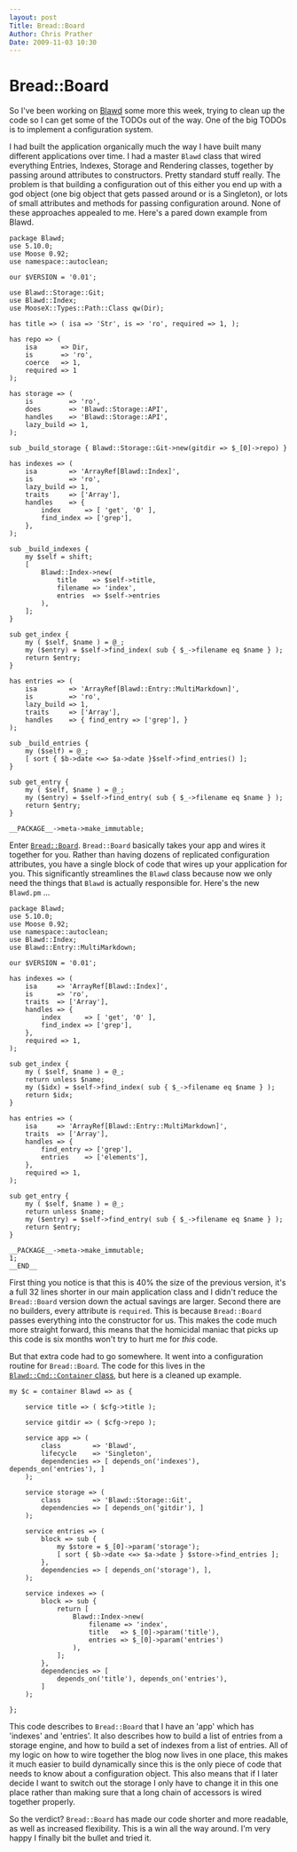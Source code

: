 ```yaml
---
layout: post
Title: Bread::Board 
Author: Chris Prather
Date: 2009-11-03 10:30
---
```


# Bread::Board

So I've been working on [Blawd][1] some more this week, trying to clean up the code so I can get some of the TODOs out of the way. One of the big TODOs is to implement a configuration system.

I had built the application organically much the way I have built many different applications over time. I had a master `Blawd` class that wired everything Entries, Indexes, Storage and Rendering classes, together by passing around attributes to constructors. Pretty standard stuff really. The problem is that building a configuration out of this either you end up with a god object (one big object that gets passed around or is a Singleton), or lots of small attributes and methods for passing configuration around. None of these approaches appealed to me. Here's a pared down example from Blawd.

    package Blawd;
    use 5.10.0;
    use Moose 0.92;
    use namespace::autoclean;

    our $VERSION = '0.01';

    use Blawd::Storage::Git;
    use Blawd::Index;
    use MooseX::Types::Path::Class qw(Dir);

    has title => ( isa => 'Str', is => 'ro', required => 1, );

    has repo => (
        isa      => Dir,
        is       => 'ro',
        coerce   => 1,
        required => 1
    );

    has storage => (
        is         => 'ro',
        does       => 'Blawd::Storage::API',
        handles    => 'Blawd::Storage::API',
        lazy_build => 1,
    );

    sub _build_storage { Blawd::Storage::Git->new(gitdir => $_[0]->repo) }

    has indexes => (
        isa        => 'ArrayRef[Blawd::Index]',
        is         => 'ro',
        lazy_build => 1,
        traits     => ['Array'],
        handles    => {
            index      => [ 'get', '0' ],
            find_index => ['grep'],
        },
    );

    sub _build_indexes {
        my $self = shift;
        [
            Blawd::Index->new(
                title    => $self->title,
                filename => 'index',
                entries  => $self->entries
            ),
        ];
    }

    sub get_index {
        my ( $self, $name ) = @_;
        my ($entry) = $self->find_index( sub { $_->filename eq $name } );
        return $entry;
    }

    has entries => (
        isa        => 'ArrayRef[Blawd::Entry::MultiMarkdown]',
        is         => 'ro',
        lazy_build => 1,
        traits     => ['Array'],
        handles    => { find_entry => ['grep'], }
    );

    sub _build_entries {
        my ($self) = @_;
        [ sort { $b->date <=> $a->date }$self->find_entries() ];
    }

    sub get_entry {
        my ( $self, $name ) = @_;
        my ($entry) = $self->find_entry( sub { $_->filename eq $name } );
        return $entry;
    }

    __PACKAGE__->meta->make_immutable;

Enter [`Bread::Board`][2]. `Bread::Board` basically takes your app and wires it together for you. Rather than having dozens of replicated configuration attributes, you have a single block of code that wires up your application for you. This significantly streamlines the `Blawd` class because now we only need the things that `Blawd` is actually responsible for. Here's the new `Blawd.pm` …

    package Blawd;
    use 5.10.0;
    use Moose 0.92;
    use namespace::autoclean;
    use Blawd::Index;
    use Blawd::Entry::MultiMarkdown;

    our $VERSION = '0.01';

    has indexes => (
        isa     => 'ArrayRef[Blawd::Index]',
        is      => 'ro',
        traits  => ['Array'],
        handles => {
            index      => [ 'get', '0' ],
            find_index => ['grep'],
        },
        required => 1,
    );

    sub get_index {
        my ( $self, $name ) = @_;
        return unless $name;
        my ($idx) = $self->find_index( sub { $_->filename eq $name } );
        return $idx;
    }

    has entries => (
        isa     => 'ArrayRef[Blawd::Entry::MultiMarkdown]',
        traits  => ['Array'],
        handles => {
            find_entry => ['grep'],
            entries    => ['elements'],
        },
        required => 1,
    );

    sub get_entry {
        my ( $self, $name ) = @_;
        return unless $name;
        my ($entry) = $self->find_entry( sub { $_->filename eq $name } );
        return $entry;
    }

    __PACKAGE__->meta->make_immutable;
    1;
    __END__


First thing you notice is that this is 40% the size of the previous version, it's a full 32 lines shorter in our main application class and I didn't reduce the
`Bread::Board` version down the actual savings are larger. Second there are no builders, every attribute is `required`. This is because `Bread::Board` passes
everything into the constructor for us. This makes the code much more straight forward, this means that the homicidal maniac that picks up this code is six months
won't try to hurt me for *this* code.

But that extra code had to go somewhere. It went into a configuration routine for `Bread::Board`. The code for this lives in the [`Blawd::Cmd::Container` class][3], but here is a cleaned up example.

    my $c = container Blawd => as {

        service title => ( $cfg->title );

        service gitdir => ( $cfg->repo );

        service app => (
            class        => 'Blawd',
            lifecycle    => 'Singleton',
            dependencies => [ depends_on('indexes'), depends_on('entries'), ]
        );

        service storage => (
            class        => 'Blawd::Storage::Git',
            dependencies => [ depends_on('gitdir'), ]
        );

        service entries => (
            block => sub {
                my $store = $_[0]->param('storage');
                [ sort { $b->date <=> $a->date } $store->find_entries ];
            },
            dependencies => [ depends_on('storage'), ],
        );

        service indexes => (
            block => sub {
                return [
                    Blawd::Index->new(
                        filename => 'index',
                        title   => $_[0]->param('title'),
                        entries => $_[0]->param('entries')
                    ),
                ];
            },
            dependencies => [
                depends_on('title'), depends_on('entries'),
            ]
        );

    };

This code describes to `Bread::Board` that I have an 'app' which has 'indexes' and 'entries'. It also describes how to build a list of entries from a storage engine, and how to build a set of indexes from a list of entries. All of my logic on how to wire together the blog now lives in one place, this makes it much easier to build dynamically since this is the only piece of code that needs to know about a configuration object. This also means that if I later decide I want to switch out the storage I only have to change it in this one place rather than making sure that a long chain of accessors is wired together properly.

So the verdict? `Bread::Board` has made our code shorter and more readable, as well as increased flexibility. This is a win all the way around. I'm very happy I finally bit the bullet and tried it.

[1]: http://github.com/perigrin/blawd
[2]: http://search.cpan.org/dist/Bread-Board
[3]: http://github.com/perigrin/blawd/blob/master/lib/Blawd/Cmd/Container.pm
